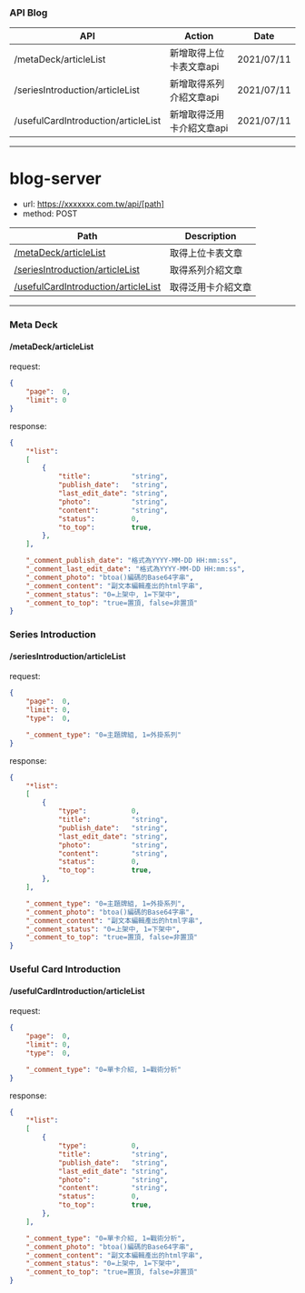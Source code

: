 ### API Blog

| API                                    | Action                                | Date       |
| -------------------------------------- | ------------------------------------- | ---------- |
| /metaDeck/articleList                  | 新增取得上位卡表文章api                   | 2021/07/11 |
| /seriesIntroduction/articleList        | 新增取得系列介紹文章api                   | 2021/07/11 |
| /usefulCardIntroduction/articleList    | 新增取得泛用卡介紹文章api                 | 2021/07/11 |

***

# blog-server
* url: https://xxxxxxx.com.tw/api/[path]
* method: POST

| Path                                                                       | Description              |
| -------------------------------------------------------------------------- | ------------------------ |
| [/metaDeck/articleList](#metaDeckarticleList)                              | 取得上位卡表文章            |
| [/seriesIntroduction/articleList](#seriesIntroductionarticleList)          | 取得系列介紹文章            |
| [/usefulCardIntroduction/articleList](#usefulCardIntroductionarticleList)  | 取得泛用卡介紹文章          |

***

### Meta Deck
#### /metaDeck/articleList
request:
```json
{
    "page":  0,
    "limit": 0
}
```

response:
```json
{
    "*list":
    [
        {
            "title":          "string",
            "publish_date":   "string", 
            "last_edit_date": "string",
            "photo":          "string",
            "content":        "string", 
            "status":         0,
            "to_top":         true,
        },
    ],

    "_comment_publish_date": "格式為YYYY-MM-DD HH:mm:ss",
    "_comment_last_edit_date": "格式為YYYY-MM-DD HH:mm:ss",
    "_comment_photo": "btoa()編碼的Base64字串",
    "_comment_content": "副文本編輯產出的html字串",
    "_comment_status": "0=上架中, 1=下架中",
    "_comment_to_top": "true=置頂, false=非置頂"
}
```

### Series Introduction
#### /seriesIntroduction/articleList
request:
```json
{
    "page":  0,
    "limit": 0,
    "type":  0,

    "_comment_type": "0=主題牌組, 1=外掛系列"
}
```

response:
```json
{
    "*list":
    [
        {
            "type":           0,
            "title":          "string",
            "publish_date":   "string", 
            "last_edit_date": "string",
            "photo":          "string",
            "content":        "string", 
            "status":         0,
            "to_top":         true,
        },
    ],

    "_comment_type": "0=主題牌組, 1=外掛系列",
    "_comment_photo": "btoa()編碼的Base64字串",
    "_comment_content": "副文本編輯產出的html字串",
    "_comment_status": "0=上架中, 1=下架中",
    "_comment_to_top": "true=置頂, false=非置頂"
}
```

### Useful Card Introduction
#### /usefulCardIntroduction/articleList

request:
```json
{
    "page":  0,
    "limit": 0,
    "type":  0,

    "_comment_type": "0=單卡介紹, 1=戰術分析"
}
```

response:
```json
{
    "*list":
    [
        {
            "type":           0,
            "title":          "string",
            "publish_date":   "string", 
            "last_edit_date": "string",
            "photo":          "string",
            "content":        "string", 
            "status":         0,
            "to_top":         true,
        },
    ],

    "_comment_type": "0=單卡介紹, 1=戰術分析",
    "_comment_photo": "btoa()編碼的Base64字串",
    "_comment_content": "副文本編輯產出的html字串",
    "_comment_status": "0=上架中, 1=下架中",
    "_comment_to_top": "true=置頂, false=非置頂"
}
```

